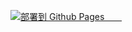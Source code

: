 [![部署到 Github Pages　　](https://github.com/ShadowWaIker/blog/actions/workflows/hugo.yaml/badge.svg)](https://github.com/ShadowWaIker/blog/actions/workflows/hugo.yaml)